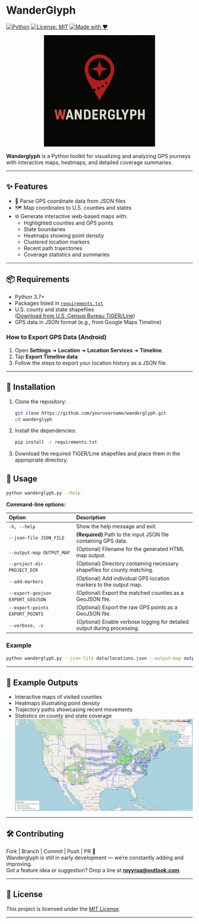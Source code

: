 # WanderGlyph

[![Python](https://img.shields.io/badge/Python-3.7%2B-blue.svg)](https://www.python.org/)
[![License: MIT](https://img.shields.io/badge/License-MIT-yellow.svg)](./LICENSE)
[![Made with ❤️](https://img.shields.io/badge/Made%20with-%E2%9D%A4-red.svg)](#)
<p align="center">
  <img src="png/logo.png" alt="Wanderglyph Logo" width="300"/>
</p>

**Wanderglyph** is a Python toolkit for visualizing and analyzing GPS journeys with interactive maps, heatmaps, and detailed coverage summaries.

---

## ✨ Features

- 📍 Parse GPS coordinate data from JSON files
- 🗺️ Map coordinates to U.S. counties and states
- 🌐 Generate interactive web-based maps with:
  - Highlighted counties and GPS points
  - State boundaries
  - Heatmaps showing point density
  - Clustered location markers
  - Recent path trajectories
  - Coverage statistics and summaries

---

## 📦 Requirements

- Python 3.7+
- Packages listed in [`requirements.txt`](./requirements.txt)
- U.S. county and state shapefiles  
  ([Download from U.S. Census Bureau TIGER/Line](https://www.census.gov/geographies/mapping-files/time-series/geo/tiger-line-file.html))
- GPS data in JSON format (e.g., from Google Maps Timeline)

### How to Export GPS Data (Android)

1. Open **Settings** ➔ **Location** ➔ **Location Services** ➔ **Timeline**.
2. Tap **Export Timeline data**
3. Follow the steps to export your location history as a JSON file.

---

## 🚀 Installation

1. Clone the repository:
   ```bash
   git clone https://github.com/yourusername/wanderglyph.git
   cd wanderglyph
2. Install the dependencies:
   ```bash
   pip install -r requirements.txt
3. Download the required TIGER/Line shapefiles and place them in the appropriate directory.


## 📖 Usage

```bash
python wanderglyph.py --help
```

**Command-line options:**

| Option | Description |
|:------|:------------|
| `-h, --help` | Show the help message and exit. |
| `--json-file JSON_FILE` | **(Required)** Path to the input JSON file containing GPS data. |
| `--output-map OUTPUT_MAP` | (Optional) Filename for the generated HTML map output. |
| `--project-dir PROJECT_DIR` | (Optional) Directory containing necessary shapefiles for county matching. |
| `--add-markers` | (Optional) Add individual GPS location markers to the output map. |
| `--export-geojson EXPORT_GEOJSON` | (Optional) Export the matched counties as a GeoJSON file. |
| `--export-points EXPORT_POINTS` | (Optional) Export the raw GPS points as a GeoJSON file. |
| `--verbose, -v` | (Optional) Enable verbose logging for detailed output during processing. |

### Example

```bash
python wanderglyph.py --json-file data/locations.json --output-map output/map.html --project-dir shapefiles/ --add-markers --verbose
```

---

## 📍 Example Outputs

- Interactive maps of visited counties
- Heatmaps illustrating point density
- Trajectory paths showcasing recent movements
- Statistics on county and state coverage
![usage](png/usage.png)

---

## 🛠️ Contributing

Fork | Branch | Commit | Push | PR 🚀  
Wanderglyph is still in early development — we’re constantly adding and improving.  
Got a feature idea or suggestion? Drop a line at **royyraa@outlook.com**.

---

## 📄 License

This project is licensed under the [MIT License](./LICENSE).

---


